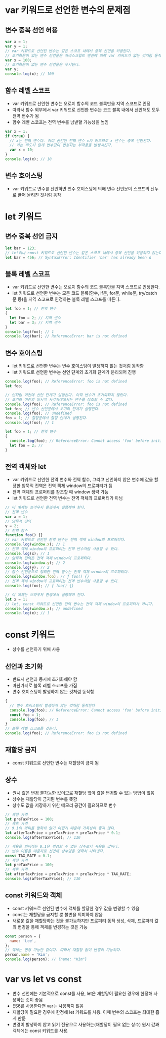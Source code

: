 # var 키워드로 선언한 변수의 문제점

## 변수 중복 선언 허용

```javascript
var x = 1;
var y = 1;
// var 키워드로 선언된 변수는 같은 스코프 내에서 중복 선언을 허용한다.
// 초기화문이 있는 변수 선언문은 자바스크립트 엔진에 의해 var 키워드가 없는 것처럼 동작한다.
var x = 100;
// 초기화문이 없는 변수 선언문은 무시된다.
var y;
console.log(x); // 100
```

## 함수 레벨 스코프

- var 키워드로 선언한 변수는 오로지 함수의 코드 블록만을 지역 스코프로 인정
- 따라서 함수 외부에서 var 키워드로 선언한 변수는 코드 블록 내에서 선언해도 모두 전역 변수가 됨
- 함수 레벨 스코프는 전역 변수를 남발할 가능성을 높임

```javascript
var x = 1;
if (true) {
  // x는 전역 변수다. 이미 선언된 전역 변수 x가 있으므로 x 변수는 중복 선언된다.
  // 이는 의도치 않게 변수값이 변경되는 부작용을 발생시킨다.
  var x = 10;
}
console.log(x); // 10
```

## 변수 호이스팅

- var 키워드로 변수를 선언하면 변수 호이스팅에 의해 변수 선언문이 스코프의 선두로 끌어 올려진 것처럼 동작

# let 키워드

## 변수 중복 선언 금지

```javascript
let bar = 123;
// let이나 const 키워드로 선언된 변수는 같은 스코프 내에서 중복 선언을 허용하지 않는다.
let bar = 456; // SyntaxError: Identifier 'bar' has already been d
```

## 블록 레벨 스코프

- var 키워드로 선언한 변수는 오로지 함수의 코드 블록만을 지역 스코프로 인정한다.
- let 키워드로 선언한 변수는 모든 코드 블록(함수, if문, for문, while문, try/catch 문 등)을 지역 스코프로 인정하는 블록 레벨 스코프를 따른다.

```javascript
let foo = 1; // 전역 변수
{
  let foo = 2; // 지역 변수
  let bar = 3; // 지역 변수
}
console.log(foo); // 1
console.log(bar); // ReferenceError: bar is not defined
```

## 변수 호이스팅

- let 키워드로 선언한 변수는 변수 호이스팅이 발생하지 않는 것처럼 동작함
- let 키워드로 선언한 변수는 선언 단계와 초기화 단계가 분리되어 진행

```javascript
console.log(foo); // ReferenceError: foo is not defined
let foo;
```

```javascript
// 런타임 이전에 선언 단계가 실행된다. 아직 변수가 초기화되지 않았다.
// 초기화 이전의 일시적 사각지대에서는 변수를 참조할 수 없다.
console.log(foo); // ReferenceError: foo is not defined
let foo; // 변수 선언문에서 초기화 단계가 실행된다.
console.log(foo); // undefined
foo = 1; // 할당문에서 할당 단계가 실행된다.
console.log(foo); // 1
```

```javascript
let foo = 1; // 전역 변수
{
  console.log(foo); // ReferenceError: Cannot access 'foo' before initialization
  let foo = 2; //
}
```

## 전역 객체와 let

- var 키워드로 선언한 전역 변수와 전역 함수, 그리고 선언하지 않은 변수에 값을 할당한 암묵적 전역은 전역 객체 window의 프로퍼티가 됨
- 전역 객체의 프로퍼티를 참조할 때 window 생략 가능
- let 키워드로 선언한 전역 변수는 전역 객체의 프로퍼티가 아님

```javascript
// 이 예제는 브라우저 환경에서 실행해야 한다.
// 전역 변수
var x = 1;
// 암묵적 전역
y = 2;
// 전역 함수
function foo() {}
// var 키워드로 선언한 전역 변수는 전역 객체 window의 프로퍼티다.
console.log(window.x); // 1
// 전역 객체 window의 프로퍼티는 전역 변수처럼 사용할 수 있다.
console.log(x); // 1
// 암묵적 전역은 전역 객체 window의 프로퍼티다.
console.log(window.y); // 2
console.log(y); // 2
// 함수 선언문으로 정의한 전역 함수는 전역 객체 window의 프로퍼티다.
console.log(window.foo); // ƒ foo() {}
// 전역 객체 window의 프로퍼티는 전역 변수처럼 사용할 수 있다.
console.log(foo); // ƒ foo() {}

// 이 예제는 브라우저 환경에서 실행해야 한다.
let x = 1;
// let, const 키워드로 선언한 전역 변수는 전역 객체 window의 프로퍼티가 아니다.
console.log(window.x); // undefined
console.log(x); // 1
```

# const 키워드

- 상수를 선언하기 위해 사용

## 선언과 초기화

- 반드시 선언과 동시에 초기화해야 함
- 마찬가지로 블록 레벨 스코프를 가짐
- 변수 호이스팅이 발생하지 않는 것처럼 동작함

```javascript
{
  // 변수 호이스팅이 발생하지 않는 것처럼 동작한다
  console.log(foo); // ReferenceError: Cannot access 'foo' before initialization
  const foo = 1;
  console.log(foo); // 1
}
// 블록 레벨 스코프를 갖는다.
console.log(foo); // ReferenceError: foo is not defined
```

## 재할당 금지

- const 키워드로 선언한 변수는 재할당이 금지 됨

## 상수

- 원시 값은 변경 불가능한 값이므로 재할당 없이 값을 변경할 수 있는 방법이 없음
- 상수는 재할당이 금지된 변수를 뜻함
- 상수도 값을 저장하기 위한 메모리 공간이 필요하므로 변수

```javascript
// 세전 가격
let preTaxPrice = 100;
// 세후 가격
// 0.1의 의미를 명확히 알기 어렵기 때문에 가독성이 좋지 않다.
let afterTaxPrice = preTaxPrice + preTaxPrice * 0.1;
console.log(afterTaxPrice); // 110
```

```javascript
// 세율을 의미하는 0.1은 변경할 수 없는 상수로서 사용될 값이다.
// 변수 이름을 대문자로 선언해 상수임을 명확히 나타낸다.
const TAX_RATE = 0.1;
// 세전 가격
let preTaxPrice = 100;
// 세후 가격
let afterTaxPrice = preTaxPrice + preTaxPrice * TAX_RATE;
console.log(afterTaxPrice); // 110
```

## const 키워드와 객체

- const 키워드로 선언된 변수에 객체를 할당한 경우 값을 변경할 수 있음
- const는 재할당을 금지할 뿐 불변을 의미하지 않음
- 새로운 값을 재할당하는 것을 불가능하지만 프로퍼티 동적 생성, 삭제, 프로퍼티 값의 변경을 통해 객체를 변경하는 것은 가능

```javascript
const person = {
  name: 'Lee',
};
// 객체는 변경 가능한 값이다. 따라서 재할당 없이 변경이 가능하다.
person.name = 'Kim';
console.log(person); // {name: "Kim"}
```

# var vs let vs const

- 변수 선언에는 기본적으로 const를 사용, let은 재할당이 필요한 경우에 한정해 사용하는 것이 좋음
- ES6를 사용한다면 var는 사용하지 않음
- 재할당이 필요한 경우에 한정해 let 키워드를 사용. 이때 변수의 스코프는 최대한 좁게 만듦
- 변경이 발생하지 않고 읽기 전용으로 사용하는(재할당이 필요 없는 상수) 원시 값과 객체에는 const 키워드를 사용.
